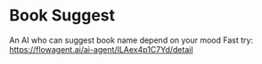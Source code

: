 # Book Suggest
An AI who can suggest book name depend on your mood
Fast try: https://flowagent.ai/ai-agent/ILAex4p1C7Yd/detail
